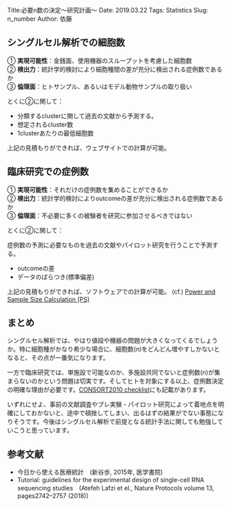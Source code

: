 Title:必要n数の決定～研究計画～
Date: 2019.03.22
Tags: Statistics
Slug: n_number
Author: 依藤

## シングルセル解析での細胞数
① **実現可能性**：金銭面、使用機器のスループットを考慮した細胞数  
② **検出力**：統計学的検討により細胞種間の差が充分に検出される症例数であるか  
③ **倫理面**：ヒトサンプル、あるいはモデル動物サンプルの取り扱い  

とくに②に関して：

- 分類するclusterに関して過去の文献から予測する。
- 想定されるcluster数
- 1clusterあたりの最低細胞数

上記の見積もりができれば、ウェブサイトでの計算が可能。

## 臨床研究での症例数
① **実現可能性**：それだけの症例数を集めることができるか  
② **検出力**：統計学的検討によりoutcomeの差が充分に検出される症例数であるか  
③ **倫理面**：不必要に多くの被験者を研究に参加させるべきではない  

とくに②に関して：

症例数の予測に必要なものを過去の文献やパイロット研究を行うことで予測する。

- outcomeの差
- データのばらつき(標準偏差)

上記の見積もりができれば、ソフトウェアでの計算が可能。 (cf.) [Power and Sample Size Calculation (PS)](http://biostat.mc.vanderbilt.edu/wiki/Main/PowerSampleSize)

## まとめ
シングルセル解析では、やはり値段や機器の問題が大きくなってくるでしょうか。特に細胞種がかなり希少な場合に、細胞数(n)をどんどん増やすしかないとなると、その点が一番気になります。

一方で臨床研究では、単施設で可能なのか、多施設共同でないと症例数(n)が集まらないのかという問題は切実です。そしてヒトを対象にする以上、症例数決定の明確な理由が必要です。[CONSORT2010 checklist](http://www.consort-statement.org/media/default/downloads/consort%202010%20checklist.pdf)にも記載があります。

いずれにせよ、事前の文献調査やプレ実験・パイロット研究によって着地点を明確にしておかないと、途中で頓挫してしまい、出るはずの結果がでない事態になりそうです。今後はシングルセル解析で前提となる統計手法に関しても勉強していこうと思っています。

## 参考文献
- 今日から使える医療統計　(新谷歩, 2015年, 医学書院)
- Tutorial: guidelines for the experimental design of single-cell RNA sequencing studies　(Atefeh Lafzi et el., Nature Protocols volume 13, pages2742–2757 (2018))
